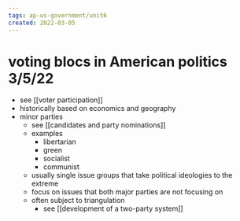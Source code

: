 ```yaml
---
tags: ap-us-government/unit6 
created: 2022-03-05
---
```


# voting blocs in American politics 3/5/22

- see [[voter participation]]
- historically based on economics and geography
- minor parties
	- see [[candidates and party nominations]]
	- examples
		- libertarian
		- green
		- socialist
		- communist
	- usually single issue groups that take political ideologies to the extreme
	- focus on issues that both major parties are not focusing on
	- often subject to triangulation
		- see [[development of a two-party system]]

<!---->
